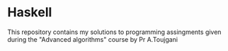 # Haskell
This repository contains my solutions to programming assingments given during the "Advanced algorithms" course  by Pr A.Toujgani
